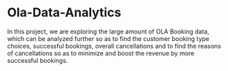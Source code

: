 # Ola-Data-Analytics
In this project, we are exploring the large amount of OLA Booking data, which can be analyzed further so as to find the customer booking type choices, successful bookings, overall cancellations and to find the reasons of cancellations so as to minimize and boost the revenue by more successful bookings.
